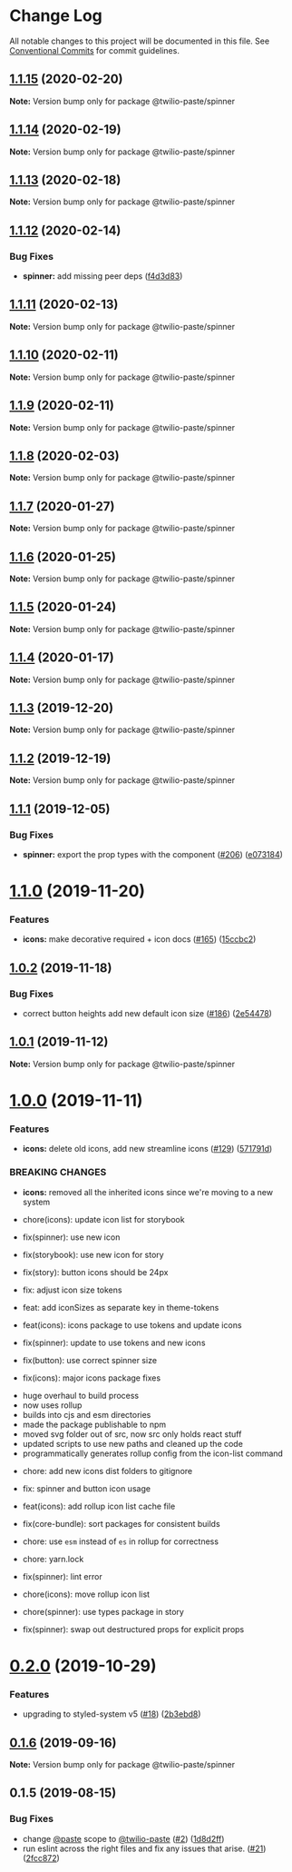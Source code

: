 # Change Log

All notable changes to this project will be documented in this file.
See [Conventional Commits](https://conventionalcommits.org) for commit guidelines.

## [1.1.15](https://github.com/twilio-labs/paste/compare/@twilio-paste/spinner@1.1.14...@twilio-paste/spinner@1.1.15) (2020-02-20)

**Note:** Version bump only for package @twilio-paste/spinner





## [1.1.14](https://github.com/twilio-labs/paste/compare/@twilio-paste/spinner@1.1.13...@twilio-paste/spinner@1.1.14) (2020-02-19)

**Note:** Version bump only for package @twilio-paste/spinner





## [1.1.13](https://github.com/twilio-labs/paste/compare/@twilio-paste/spinner@1.1.12...@twilio-paste/spinner@1.1.13) (2020-02-18)

**Note:** Version bump only for package @twilio-paste/spinner





## [1.1.12](https://github.com/twilio-labs/paste/compare/@twilio-paste/spinner@1.1.11...@twilio-paste/spinner@1.1.12) (2020-02-14)


### Bug Fixes

* **spinner:** add missing peer deps ([f4d3d83](https://github.com/twilio-labs/paste/commit/f4d3d8316fe2f91b179c0f468e7fc36e7739d5de))





## [1.1.11](https://github.com/twilio-labs/paste/compare/@twilio-paste/spinner@1.1.10...@twilio-paste/spinner@1.1.11) (2020-02-13)

**Note:** Version bump only for package @twilio-paste/spinner





## [1.1.10](https://github.com/twilio-labs/paste/compare/@twilio-paste/spinner@1.1.9...@twilio-paste/spinner@1.1.10) (2020-02-11)

**Note:** Version bump only for package @twilio-paste/spinner





## [1.1.9](https://github.com/twilio-labs/paste/compare/@twilio-paste/spinner@1.1.8...@twilio-paste/spinner@1.1.9) (2020-02-11)

**Note:** Version bump only for package @twilio-paste/spinner





## [1.1.8](https://github.com/twilio-labs/paste/compare/@twilio-paste/spinner@1.1.7...@twilio-paste/spinner@1.1.8) (2020-02-03)

**Note:** Version bump only for package @twilio-paste/spinner





## [1.1.7](https://github.com/twilio-labs/paste/compare/@twilio-paste/spinner@1.1.6...@twilio-paste/spinner@1.1.7) (2020-01-27)

**Note:** Version bump only for package @twilio-paste/spinner





## [1.1.6](https://github.com/twilio-labs/paste/compare/@twilio-paste/spinner@1.1.5...@twilio-paste/spinner@1.1.6) (2020-01-25)

**Note:** Version bump only for package @twilio-paste/spinner





## [1.1.5](https://github.com/twilio-labs/paste/compare/@twilio-paste/spinner@1.1.4...@twilio-paste/spinner@1.1.5) (2020-01-24)

**Note:** Version bump only for package @twilio-paste/spinner





## [1.1.4](https://github.com/twilio-labs/paste/compare/@twilio-paste/spinner@1.1.3...@twilio-paste/spinner@1.1.4) (2020-01-17)

**Note:** Version bump only for package @twilio-paste/spinner





## [1.1.3](https://github.com/twilio-labs/paste/compare/@twilio-paste/spinner@1.1.2...@twilio-paste/spinner@1.1.3) (2019-12-20)

**Note:** Version bump only for package @twilio-paste/spinner





## [1.1.2](https://github.com/twilio-labs/paste/compare/@twilio-paste/spinner@1.1.1...@twilio-paste/spinner@1.1.2) (2019-12-19)

**Note:** Version bump only for package @twilio-paste/spinner





## [1.1.1](https://github.com/twilio-labs/paste/compare/@twilio-paste/spinner@1.1.0...@twilio-paste/spinner@1.1.1) (2019-12-05)


### Bug Fixes

* **spinner:** export the prop types with the component ([#206](https://github.com/twilio-labs/paste/issues/206)) ([e073184](https://github.com/twilio-labs/paste/commit/e073184dbec47ae4572732b2962cf28e8521adb4))





# [1.1.0](https://github.com/twilio-labs/paste/compare/@twilio-paste/spinner@1.0.2...@twilio-paste/spinner@1.1.0) (2019-11-20)


### Features

* **icons:** make decorative required + icon docs ([#165](https://github.com/twilio-labs/paste/issues/165)) ([15ccbc2](https://github.com/twilio-labs/paste/commit/15ccbc2e0f259d60af83bf8503c8ee18a1191cb8))





## [1.0.2](https://github.com/twilio-labs/paste/compare/@twilio-paste/spinner@1.0.1...@twilio-paste/spinner@1.0.2) (2019-11-18)


### Bug Fixes

* correct button heights add new default icon size ([#186](https://github.com/twilio-labs/paste/issues/186)) ([2e54478](https://github.com/twilio-labs/paste/commit/2e54478f975cb1930bd6d397d1214947db97c2a3))





## [1.0.1](https://github.com/twilio-labs/paste/compare/@twilio-paste/spinner@1.0.0...@twilio-paste/spinner@1.0.1) (2019-11-12)

**Note:** Version bump only for package @twilio-paste/spinner





# [1.0.0](https://github.com/twilio-labs/paste/compare/@twilio-paste/spinner@0.2.0...@twilio-paste/spinner@1.0.0) (2019-11-11)


### Features

* **icons:** delete old icons, add new streamline icons ([#129](https://github.com/twilio-labs/paste/issues/129)) ([571791d](https://github.com/twilio-labs/paste/commit/571791ded8ee4c55bb5a3dbcebee4b17b2c7c826))


### BREAKING CHANGES

* **icons:** removed all the inherited icons since we're moving to a new system

* chore(icons): update icon list for storybook

* fix(spinner): use new icon

* fix(storybook): use new icon for story

* fix(story): button icons should be 24px

* fix: adjust icon size tokens

* feat: add iconSizes as separate key in theme-tokens

* feat(icons): icons package to use tokens and update icons

* fix(spinner): update to use tokens and new icons

* fix(button): use correct spinner size

* fix(icons): major icons package fixes

- huge overhaul to build process
- now uses rollup
- builds into cjs and esm directories
- made the package publishable to npm
- moved svg folder out of src, now src only holds react stuff
- updated scripts to use new paths and cleaned up the code
- programmatically generates rollup config from the icon-list command

* chore: add new icons dist folders to gitignore

* fix: spinner and button icon usage

* feat(icons): add rollup icon list cache file

* fix(core-bundle): sort packages for consistent builds

* chore: use `esm` instead of `es` in rollup for correctness

* chore: yarn.lock

* fix(spinner): lint error

* chore(icons): move rollup icon list

* chore(spinner): use types package in story

* fix(spinner): swap out destructured props for explicit props





# [0.2.0](https://github.com/twilio-labs/paste/compare/@twilio-paste/spinner@0.1.6...@twilio-paste/spinner@0.2.0) (2019-10-29)


### Features

* upgrading to styled-system v5 ([#18](https://github.com/twilio-labs/paste/issues/18)) ([2b3ebd8](https://github.com/twilio-labs/paste/commit/2b3ebd8b2f701a0c6e8b75ab6978ba936814f455))





## [0.1.6](https://github.com/twilio-labs/paste/compare/@twilio-paste/spinner@0.1.5...@twilio-paste/spinner@0.1.6) (2019-09-16)

**Note:** Version bump only for package @twilio-paste/spinner





## 0.1.5 (2019-08-15)


### Bug Fixes

* change [@paste](https://github.com/paste) scope to [@twilio-paste](https://github.com/twilio-paste) ([#2](https://github.com/twilio-labs/paste/issues/2)) ([1d8d2ff](https://github.com/twilio-labs/paste/commit/1d8d2ff))
* run eslint across the right files and fix any issues that arise. ([#21](https://github.com/twilio-labs/paste/issues/21)) ([2fcc872](https://github.com/twilio-labs/paste/commit/2fcc872))
